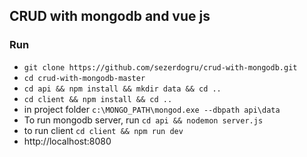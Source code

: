 ## CRUD with mongodb and vue js
### Run
- `git clone https://github.com/sezerdogru/crud-with-mongodb.git`
- `cd crud-with-mongodb-master`
- `cd api && npm install && mkdir data && cd ..`
- `cd client && npm install && cd ..`
- in project folder `c:\MONGO_PATH\mongod.exe --dbpath api\data`
- To run mongodb server, run `cd api && nodemon server.js`
- to run client `cd client && npm run dev`
- http://localhost:8080

